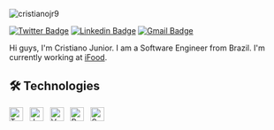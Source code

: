 <p align="left"> <img src="https://visitor-badge.glitch.me/badge?page_id=cristianojr9" alt="cristianojr9" /> </p>
<p align="center">

[![Twitter Badge](https://img.shields.io/badge/-@juniorescss-1ca0f1?style=flat-square&labelColor=1ca0f1&logo=twitter&logoColor=white&link=https://twitter.com/juniorescss)](https://twitter.com/juniorescss)
[![Linkedin Badge](https://img.shields.io/badge/-Cristiano%20Junior%20-blue?style=flat-square&logo=Linkedin&logoColor=white&link=https://www.linkedin.com/in/cristianojr9/)](https://www.linkedin.com/in/cristianojr9/)
[![Gmail Badge](https://img.shields.io/badge/-cristianojuniores9@gmail.com-c14438?style=flat-square&logo=Gmail&logoColor=white&link=mailto:cristianojuniores9@gmail.com)](mailto:cristianojuniores9@gmail.com)

</p>

Hi guys, I'm Cristiano Junior. I am a Software Engineer from Brazil. I'm currently working at [iFood](https://github.com/ifood).

<a name="learning-now"></a>

## 🛠  Technologies
[<img src="https://img.shields.io/badge/Typescript-282C34?logo=typescript&logoColor=3178c6" alt="Typescript logo" title="Typescript" height="25" />][learning_now_anchor]
&nbsp;
[<img src="https://img.shields.io/badge/JavaScript-282C34?logo=javascript&logoColor=F7DF1E" alt="JavaScript logo" title="JavaScript" height="25" />][learning_now_anchor]
&nbsp;
[<img src="https://img.shields.io/badge/Vue.js-282C34?logo=vue.js&logoColor=4FC08D" alt="Vue.js logo" title="Vue.js" height="25" />][learning_now_anchor]
&nbsp;
[<img src="https://img.shields.io/badge/React.js-282C34?logo=react&logoColor=339933" alt="React.js logo" title="React.js" height="25" />][learning_now_anchor]
&nbsp;
[<img src="https://img.shields.io/badge/Sass-282C34?logo=sass&logoColor=CC6699" alt="Sass logo" title="Sass" height="25" />][learning_now_anchor]
&nbsp;

[learning_now_anchor]: #learning-now
